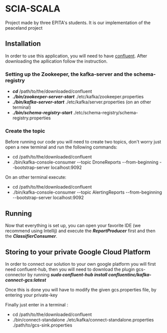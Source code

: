 # SCIA-SCALA

Project made by three EPITA's students. It is our implementation of the peaceland project

## Installation

In order to use this application, you will need to have [confluent](https://www.confluent.io/download).
After downloading the apllication follow the instruction.

### Setting up the Zookeeper, the kafka-server and the schema-registry

- ***cd*** /path/to/the/downloaded/confluent
- ***./bin/zookeeper-server-start*** ./etc/kafka/zookeeper.properties
- ***./bin/kafka-server-start*** ./etc/kafka/server.properties (on an other terminal)
- ***./bin/schema-registry-start*** ./etc/schema-registry/schema-registry.properties

### Create the topic

Before running our code you will need to create two topics, don't worry just open a new terminal and run the following commands: 
- cd /path/to/the/downloaded/confluent
- ./bin/kafka-console-consumer --topic  DroneReports --from-beginning --bootstrap-server localhost:9092 

On an other terminal execute:
- cd /path/to/the/downloaded/confluent
- ./bin/kafka-console-consumer --topic  AlertingReports --from-beginning --bootstrap-server localhost:9092

## Running 

Now that everything is set up, you can open your favorite IDE (we recommend using Intellij) and execute the ***ReportProducer*** first and then the ***ClassifierConsumer***.

## Storing to your private Google Cloud Platform

In order to connect our solution to your own google platform you will first need confluent-hub, then you will need to download the plugin gcs-connector by running
***sudo confluent-hub install confluentinc/kafka-connect-gcs:latest***

Once this is done you will have to modify the given gcs.properties file, by entering your private-key

Finally just enter in a terminal :  
- cd /path/to/the/downloaded/confluent
- ./bin/connect-standalone ./etc/kafka/connect-standalone.properties ./path/to/gcs-sink.properties
